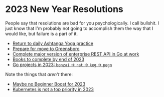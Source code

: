 # 2023 New Year Resolutions

People say that resolutions are bad for you psychologically. I call bullshit. I just know that I'm probably not going to accomplish them the way that I would like, but failure is a part of it.

* [Return to daily Ashtanga Yoga practice](../1896?L)
* [Prepare for move to Greensboro](../1897?L)
* [Complete major version of enterprise REST API in Go at work](../1898?L)
* [Books to complete by end of 2023](../1901?L)
* [Go projects in 2023: `bonzai` -> `rat` -> `keg` -> `pegn`](../1902?L)

Note the things that *aren't* there:

* [Maybe no Beginner Boost for 2023](../1899?L)
* [Kubernetes is not a top priority in 2023](../1900?L)
